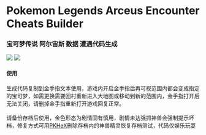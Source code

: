 # Pokemon Legends Arceus Encounter Cheats Builder
### 宝可梦传说 阿尔宙斯 数据 遭遇代码生成

<img src="https://imgur.com/LddyWGj.png"></img>
<img src="https://i.imgur.com/A0VhMUa.jpg"></img>
<br>
#### 使用
生成代码复制到金手指文本使用，游戏内开启金手指后再可视范围内都会变成指定的宝可梦，如需更换需要回村重新进入大地图或移动到新的范围内，金手指打开后无法关闭，请删掉金手指重新打开游戏回复正常。
<br />
<br />
请备份存档后使用，金色形态为剧情固有慎用，剧情未达强抓神兽会强制提示坏档，修复方式可用<a  target="_blank" href="https://projectpokemon.org/home/files/file/1-pkhex/">PKHeX</a>删除存档内的神兽精灵恢复存档测试，代码仅娱乐玩耍
